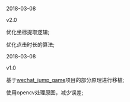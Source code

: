 2018-03-08

v2.0

优化坐标提取逻辑;

优化点击时长的算法;

2018-03-08

v1.0

基于[wechat_jump_game](https://github.com/wangshub/wechat_jump_game/blob/master/wechat_jump_auto.py)项目的部分原理进行移植;

使用opencv处理原图，减少误差;